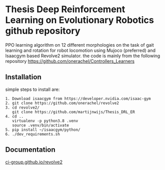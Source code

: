 # Thesis Deep Reinforcement Learning on Evolutionary Robotics github repository 

PPO learning algorithm on 12 different morphologies on the task of gait learning and rotation 
for robot locomotion using Mujoco (preferred) and Isaacgym based Revolve2 simulator.
the code is mainly from the following repository https://github.com/onerachel/Controllers_Learners

## Installation 
simple steps to install are:
``` 
1. Download isaacgym from https://developer.nvidia.com/isaac-gym
2. git clone https://github.com/onerachel/revolve2
3. cd revolve2/
   git clone https://github.com/martijnwijs/Thesis_DRL_ER
4. cd ..
   virtualenv -p python3.8 .venv
   source .venv/bin/activate
5. pip install ~/isaacgym/python/
6. ./dev_requirements.sh
``` 
 
## Documentation 

[ci-group.github.io/revolve2](https://ci-group.github.io/revolve2/) 
